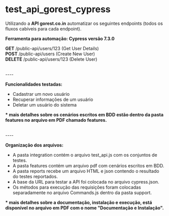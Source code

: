 # test_api_gorest_cypress
Utilizando a <b>API gorest.co.in</b> automatizar os seguintes endpoints (todos os fluxos cabíveis para cada endpoint).<br/>

<b>Ferramenta para automação: Cypress versão 7.3.0</b><br/>

<b>GET</b> /public-api/users/123 (Get User Details)<br/>
<b>POST</b> /public-api/users (Create New User)<br/>
<b>DELETE</b> /public-api/users/123 (Delete User)

<br/>----<br/>

<b>Funcionalidades testadas:<br/></b>

- Cadastrar um novo usuário<br/>
- Recuperar informações de um usuário<br/>
- Deletar um usuário do sistema<br/>

<b>* mais detalhes sobre os cenários escritos em BDD estão dentro da pasta features no arquivo em PDF chamado features. <br/></b>

<br/>----<br/>

<b>Organização dos arquivos:</b><br/>
- A pasta integration contém o arquivo test_api.js com os conjuntos de testes.<br/>
- A pasta features contém um arquivo pdf com cenários escritos em BDD.<br/>
- A pasta reports recebe um arquivo HTML e json contendo o resultado do testes reportados.
- A base da URL para testar a API foi colocada no arquivo cypress.json.<br/>
- Os métodos para execução das requisições foram colocadas separadamente no arquivo Commands.js dentro da pasta support.<br/>

<b>* mais detalhes sobre a documentação, instalação e execução, está disponível no arquivo em PDF com o nome "Documentação e Instalação".</b><br/>



